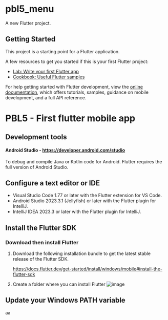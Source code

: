 # pbl5_menu

A new Flutter project.

## Getting Started

This project is a starting point for a Flutter application.

A few resources to get you started if this is your first Flutter project:

- [Lab: Write your first Flutter app](https://docs.flutter.dev/get-started/codelab)
- [Cookbook: Useful Flutter samples](https://docs.flutter.dev/cookbook)

For help getting started with Flutter development, view the
[online documentation](https://docs.flutter.dev/), which offers tutorials,
samples, guidance on mobile development, and a full API reference.

# PBL5 - First flutter mobile app

## Development tools

#### Android Studio  -  https://developer.android.com/studio
To debug and compile Java or Kotlin code for Android. Flutter requires the full version of Android Studio.

## Configure a text editor or IDE
  - Visual Studio Code 1.77 or later with the Flutter extension for VS Code.
  - Android Studio 2023.3.1 (Jellyfish) or later with the Flutter plugin for IntelliJ.
  - IntelliJ IDEA 2023.3 or later with the Flutter plugin for IntelliJ.
## Install the Flutter SDK
### Download then install Flutter

1. Download the following installation bundle to get the latest stable release of the Flutter SDK.
   
   https://docs.flutter.dev/get-started/install/windows/mobile#install-the-flutter-sdk
   
3. Create a folder where you can install Flutter
![image](https://github.com/user-attachments/assets/72f5d5ee-2afb-40dc-92a6-ca7a72cdb715)
   
## Update your Windows PATH variable
aa
